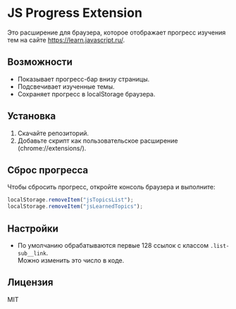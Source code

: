 # JS Progress Extension

Это расширение для браузера, которое отображает прогресс изучения тем на сайте https://learn.javascript.ru/.

## Возможности

- Показывает прогресс-бар внизу страницы.
- Подсвечивает изученные темы.
- Сохраняет прогресс в localStorage браузера.

## Установка

1. Скачайте репозиторий.
2. Добавьте скрипт как пользовательское расширение (chrome://extensions/).

## Сброс прогресса

Чтобы сбросить прогресс, откройте консоль браузера и выполните:
```js
localStorage.removeItem("jsTopicsList");
localStorage.removeItem("jsLearnedTopics");
```

## Настройки

- По умолчанию обрабатываются первые 128 ссылок с классом `.list-sub__link`.  
  Можно изменить это число в коде.

## Лицензия

MIT